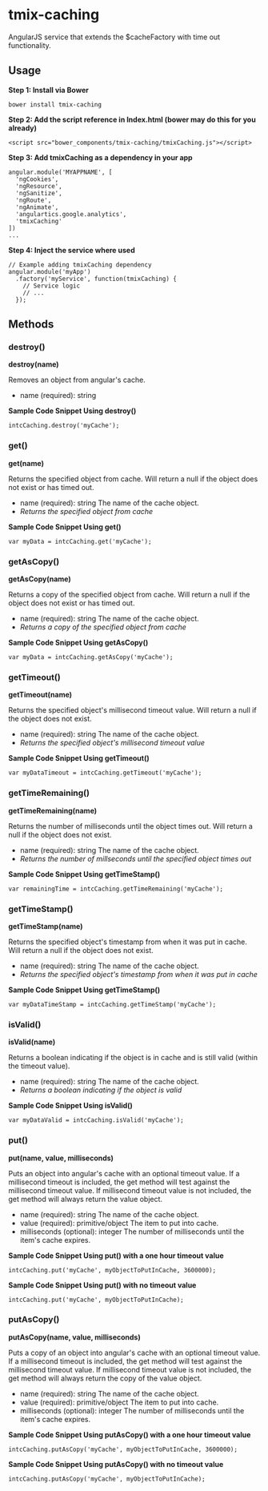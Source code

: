 tmix-caching
============

AngularJS service that extends the $cacheFactory with time out functionality.



## Usage

__Step 1: Install via Bower__
```
bower install tmix-caching
```
  
__Step 2: Add the script reference in Index.html (bower may do this for you already)__


```
<script src="bower_components/tmix-caching/tmixCaching.js"></script>
```

__Step 3: Add tmixCaching as a dependency in your app__

```
angular.module('MYAPPNAME', [
  'ngCookies',
  'ngResource',
  'ngSanitize',
  'ngRoute',
  'ngAnimate',
  'angulartics.google.analytics',
  'tmixCaching'
])
...
```


__Step 4: Inject the service where used__


```
// Example adding tmixCaching dependency
angular.module('myApp')
  .factory('myService', function(tmixCaching) {
    // Service logic
    // ...
  });
```


## Methods

### destroy()

__destroy(name)__

Removes an object from angular's cache.

* name (required): string

__Sample Code Snippet Using destroy()__

```
intcCaching.destroy('myCache');
```

### get()

__get(name)__

Returns the specified object from cache.  Will return a null if the object does not exist or has timed out.

* name (required): string The name of the cache object.
* _Returns the specified object from cache_

__Sample Code Snippet Using get()__

```
var myData = intcCaching.get('myCache');
```

### getAsCopy()

__getAsCopy(name)__

Returns a copy of the specified object from cache.  Will return a null if the object does not exist or has timed out.

* name (required): string The name of the cache object.
* _Returns a copy of the specified object from cache_

__Sample Code Snippet Using getAsCopy()__

```
var myData = intcCaching.getAsCopy('myCache');
```

### getTimeout()

__getTimeout(name)__

Returns the specified object's millisecond timeout value.  Will return a null if the object does not exist.

* name (required): string The name of the cache object.
* _Returns the specified object's millisecond timeout value_

__Sample Code Snippet Using getTimeout()__

```
var myDataTimeout = intcCaching.getTimeout('myCache');
```

### getTimeRemaining()

__getTimeRemaining(name)__

Returns the number of milliseconds until the object times out.  Will return a null if the object does not exist.

* name (required): string The name of the cache object. 
* _Returns the number of millseconds until the specified object times out_

__Sample Code Snippet Using getTimeStamp()__

```
var remainingTime = intcCaching.getTimeRemaining('myCache');
```

### getTimeStamp()

__getTimeStamp(name)__

Returns the specified object's timestamp from when it was put in cache.  Will return a null if the object does not exist.

* name (required): string The name of the cache object.
* _Returns the specified object's timestamp from when it was put in cache_

__Sample Code Snippet Using getTimeStamp()__

```
var myDataTimeStamp = intcCaching.getTimeStamp('myCache');
```

### isValid()

__isValid(name)__

Returns a boolean indicating if the object is in cache and is still valid (within the timeout value).

* name (required): string The name of the cache object.
* _Returns a boolean indicating if the object is valid_

__Sample Code Snippet Using isValid()__

```
var myDataValid = intcCaching.isValid('myCache');
```

### put()

__put(name, value, milliseconds)__

Puts an object into angular's cache with an optional timeout value.  If a millisecond timeout is included, the get method will test against the millisecond timeout value. If millisecond timeout value is not included, the get method will always return the value object.

* name (required): string The name of the cache object.
* value (required): primitive/object The item to put into cache.
* milliseconds (optional): integer The number of milliseconds until the item's cache expires.

__Sample Code Snippet Using put() with a one hour timeout value__

```
intcCaching.put('myCache', myObjectToPutInCache, 3600000);
```

__Sample Code Snippet Using put() with no timeout value__

```
intcCaching.put('myCache', myObjectToPutInCache);
```  
  
### putAsCopy()

__putAsCopy(name, value, milliseconds)__

Puts a copy of an object into angular's cache with an optional timeout value.  If a millisecond timeout is included, the get method will test against the millisecond timeout value. If millisecond timeout value is not included, the get method will always return the copy of the value object.

* name (required): string The name of the cache object.
* value (required): primitive/object The item to put into cache.
* milliseconds (optional): integer The number of milliseconds until the item's cache expires.

__Sample Code Snippet Using putAsCopy() with a one hour timeout value__

```
intcCaching.putAsCopy('myCache', myObjectToPutInCache, 3600000);
```

__Sample Code Snippet Using putAsCopy() with no timeout value__

```
intcCaching.putAsCopy('myCache', myObjectToPutInCache);
```


